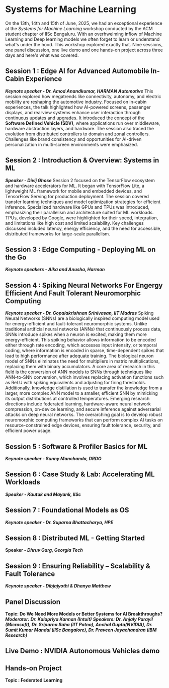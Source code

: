 # Systems for Machine Learning

On the 13th, 14th and 15th of June, 2025, we had an exceptional experience at the *Systems for Machine Learning* workshop conducted by the ACM student chapter of IISc Bengaluru. With an overhwelming inflow of Machine Learning and Deep learning models we often forget to learn or understand what's under the hood. This workshop explored exactly that. Nine sessions, one panel discussion, one live demo and one hands-on project across three days and here's what was covered.

## Session 1 : Edge AI for Advanced Automobile In-Cabin Experience
***Keynote speaker - Dr. Amod Anandkumar, HARMAN Automotive***
This session explored how megatrends like connectivity, autonomy, and electric mobility are reshaping the automotive industry. Focused on in-cabin experiences, the talk highlighted how AI-powered screens, passenger displays, and rearview systems enhance user interaction through continuous updates and upgrades. It introduced the concept of the **Software Defined Vehicle (SDV)**, where applications run over middleware, hardware abstraction layers, and hardware. The session also traced the evolution from distributed controllers to domain and zonal controllers. Challenges like brand consistency and opportunities for AI-driven personalization in multi-screen environments were emphasized.


## Session 2 : Introduction & Overview: Systems in ML
***Speaker - Divij Ghose***
Session 2 focused on the TensorFlow ecosystem and hardware accelerators for ML. It began with TensorFlow Lite, a lightweight ML framework for mobile and embedded devices, and TensorFlow Serving for production deployment. The session covered transfer learning techniques and model optimization strategies for efficient inference. Specialized hardware like GPUs and TPUs was introduced, emphasizing their parallelism and architecture suited for ML workloads. TPUs, developed by Google, were highlighted for their speed, integration, and limitations like high cost and limited scalability. Key challenges discussed included latency, energy efficiency, and the need for accessible, distributed frameworks for large-scale parallelism.


## Session 3 : Edge Computing - Deploying ML on the Go
***Keynote speakers - Alka and Anusha, Harman***


## Session 4 : Spiking Neural Networks For Engergy Efficient And Fault Tolerant Neuromorphic Computing
***Keynote speaker - Dr. Gopalakrishnan Srinivasan, IIT Madras***
Spiking Neural Networks (SNNs) are a biologically inspired computing model used for energy-efficient and fault-tolerant neuromorphic systems. Unlike traditional artificial neural networks (ANNs) that continuously process data, SNNs introduce spikes when a neuron is excited, making them more energy-efficient. This spiking behavior allows information to be encoded either through rate encoding, which accesses input intensity, or temporal coding, where information is encoded in sparse, time-dependent spikes that lead to high performance after adequate training. The biological neuron model of SNNs eliminates the need for multipliers in matrix multiplications, replacing them with binary accumulators. A core area of research in this field is the conversion of ANN models to SNNs through techniques like ANN-to-SNN conversion, which involves replacing activation functions such as ReLU with spiking equivalents and adjusting for firing thresholds. Additionally, knowledge distillation is used to transfer the knowledge from a larger, more complex ANN model to a smaller, efficient SNN by mimicking its output distributions at controlled temperatures. Emerging research directions include federated learning, hardware-aware neural network compression, on-device learning, and secure inference against adversarial attacks on deep neural networks. The overarching goal is to develop robust neuromorphic computing frameworks that can perform complex AI tasks on resource-constrained edge devices, ensuring fault tolerance, security, and efficient power usage.



## Session 5 : Software & Profiler Basics for ML 
***Keynote speaker - Sunny Manchanda, DRDO***

## Session 6 : Case Study & Lab: Accelerating ML Workloads 
***Speaker - Kautuk and Mayank, IISc***

## Session 7 : Foundational Models as OS
***Keynote speaker - Dr. Suparna Bhattacharya, HPE***

## Session 8 : Distributed ML - Getting Started 
**Speaker - *Dhruv Garg, Georgia Tech***

## Session 9 : Ensuring Reliability – Scalability & Fault Tolerance
***Keynote speaker - Dibjajyothi & Dhanya Matthew***

## Panel Discussion
**Topic: Do We Need More Models or Better Systems for AI Breakthroughs?**
***Moderator: Dr. Kalapriya Kannan (Intuit)***
***Speakers: Dr. Anjaly Parayil (Microsoft), Dr. Sriparna Saha (IIT Patna), Anchal Gupta(NVIDIA), Dr. Sumit Kumar Mandal (IISc Bangalore), Dr. Praveen Jayachandran (IBM Research)***

## Live Demo : NVIDIA Autonomous Vehicles demo

## Hands-on Project
**Topic : Federated Learning**
